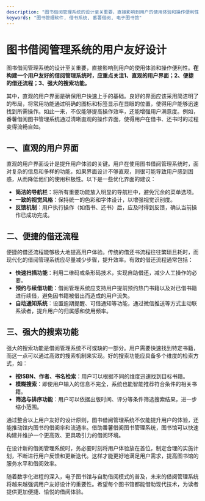 ```yaml
---
description: "图书借阅管理系统的设计至关重要，直接影响到用户的使用体验和操作便利性。**在构建一个用户友好的借阅管理系统时，应重点关注1、直观的用户界面；2、便捷的借还流程；3、强大的搜索功能。**"
keywords: "图书管理软件, 借书系统, 番薯借阅, 电子图书馆"
---
```

# 图书借阅管理系统的用户友好设计

图书借阅管理系统的设计至关重要，直接影响到用户的使用体验和操作便利性。**在构建一个用户友好的借阅管理系统时，应重点关注1、直观的用户界面；2、便捷的借还流程；3、强大的搜索功能。**

其中，直观的用户界面是确保用户快速上手的基础。良好的界面应该采用简洁明了的布局，将常用功能通过明确的图标和标签显示在显眼的位置，使得用户能够迅速找到所需操作。如此一来，不仅能够提高操作效率，还能增强用户满意度。例如，番薯借阅图书管理系统通过清晰直观的操作界面，使得用户在借书、还书时的过程变得流畅自如。

## 一、直观的用户界面

直观的用户界面设计是提升用户体验的关键。用户在使用图书借阅管理系统时，面对复杂的信息和多样的功能，如果界面设计不够直观，则很可能导致用户感到困惑，从而降低他们的使用积极性。以下是一些优化界面的建议：

- **简洁的导航栏**：将所有重要功能放入明显的导航栏中，避免冗余的菜单选项。
- **一致的视觉风格**：保持统一的色彩和字体设计，以增强视觉识别度。
- **反馈机制**：用户执行操作（如借书、还书）后，应及时得到反馈，确认当前操作已成功完成。

## 二、便捷的借还流程

便捷的借还流程能够极大地提高用户体验。传统的借还书流程往往繁琐且耗时，而现代化的借阅管理系统应尽量减少步骤，提升效率。有效的借还流程通常包括：

- **快速扫描功能**：利用二维码或条形码技术，实现自助借还，减少人工操作的必要。
- **预约与续借功能**：借阅管理系统应支持用户提前预约热门书籍以及对已借书籍进行续借，避免因书籍被借出而造成的用户流失。
- **自动通知系统**：设置逾期提醒、可借通知等功能，通过微信推送等方式主动联系读者，提升用户的归属感和使用频率。

## 三、强大的搜索功能

强大的搜索功能是借阅管理系统不可或缺的一部分。用户需要快速找到特定书籍，而这一点可以通过高效的搜索机制来实现。好的搜索功能应具备多个维度的检索方式，如：

- **按ISBN、作者、书名检索**：用户可以根据不同的维度迅速找到目标书籍。
- **模糊搜索**：即使用户输入的信息不完全，系统也能智能推荐符合条件的相关书籍。
- **筛选与排序功能**：用户可以依据出版时间、评分等条件筛选搜索结果，进一步缩小范围。

通过整合以上用户友好的设计原则，图书借阅管理系统不仅能提升用户的体验，还能推动馆内图书的借阅率和流通率。借助番薯借阅图书管理系统，图书馆可以快速构建并维护一个更高效、更具吸引力的借阅环境。

在设计新的借阅管理系统时，务必要时刻将用户体验放在首位，制定合理的实施计划，不断进行用户反馈和更新迭代。这样才能更好地满足用户需求，提高图书馆的服务水平和借阅效率。

随着数字化进程的深入，电子图书馆与自助借阅模式的普及，未来的借阅管理系统将越来越强调用户友好设计的重要性。希望每个图书馆都能借助现代技术，为读者提供更加便捷、愉悦的借阅体验。
